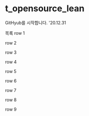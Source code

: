# t_opensource_lean
GitHyub를 시작합니다. '20.12.31

목록
row 1

row 2

row 3

row 4

row 5

row 6

row 7

row 8

row 9
